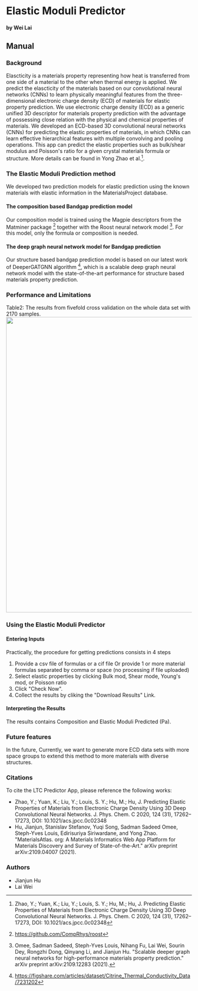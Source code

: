 
# Elastic Moduli Predictor
#### by Wei Lai

## Manual

### Background

Elascticity is a materials property representing how heat is transferred from one side of a material to the other when thermal energy is applied. We predict the elascticity of the materials based on our convolutional neural networks (CNNs) to learn physically meaningful features from the three-dimensional electronic charge density (ECD) of materials for elastic property prediction. We use electronic charge density (ECD) as a generic unified 3D descriptor for materials property prediction with the advantage of possessing close relation with the physical and chemical properties of materials. We developed an ECD-based 3D convolutional neural networks (CNNs) for predicting the elastic properties of materials, in which CNNs can learn effective hierarchical features with multiple convolving and pooling operations. This app can predict the elastic properties such as bulk/shear modulus and Poisson's ratio for a given crystal materials formula or structure. More details can be found in Yong Zhao et al.[^1].


### The Elastic Moduli Prediction method

We developed two prediction models for elastic prediction using the known materials with elastic information in the MaterialsProject database. 

#### The composition based Bandgap prediction model

Our composition model is trained using the Magpie descriptors from the Matminer package [^4] together with the Roost neural network model [^5]. 
For this model, only the formula or composition is needed. 

#### The deep graph neural network model for Bandgap prediction

Our structure based bandgap prediction model is based on our latest work of DeeperGATGNN algorithm [^6], which is a scalable deep graph neural network model with the state-of-the-art performance for structure based materials property prediction. 

### Performance and Limitations

Table2: The results from fivefold cross validation on the whole data set with 2170 samples.
<img src="img/Elastic_1.png" width=800>

### Using the Elastic Moduli Predictor

#### Entering Inputs

Practically, the procedure for getting predictions consists in 4 steps

1. Provide a csv file of formulas or a cif file Or provide 1 or more material formulas separated by comma or space (no processing if file uploaded)
2. Select elastic properties by clicking Bulk mod, Shear mode, Young's mod, or Poisson ratio
3. Click "Check Now".
4. Collect the results by cliking the "Download Results" Link.

#### Interpreting the Results

The results contains Composition and Elastic Moduli Predicted (Pa).

### Future features

In the future, Currently, we want to generate more ECD data sets with more space groups to extend this method to more materials with diverse structures.

### Citations

To cite the LTC Predictor App, please reference the following works:

- Zhao, Y.; Yuan, K.; Liu, Y.; Louis, S. Y.; Hu, M.; Hu, J. Predicting Elastic Properties of Materials from Electronic Charge Density Using 3D Deep Convolutional Neural Networks. J. Phys. Chem. C 2020, 124 (31), 17262– 17273,  DOI: 10.1021/acs.jpcc.0c02348
- Hu, Jianjun, Stanislav Stefanov, Yuqi Song, Sadman Sadeed Omee, Steph-Yves Louis, Edirisuriya Siriwardane, and Yong Zhao. "MaterialsAtlas. org: A Materials Informatics Web App Platform for Materials Discovery and Survey of State-of-the-Art." arXiv preprint arXiv:2109.04007 (2021).


[^1]: Zhao, Y.; Yuan, K.; Liu, Y.; Louis, S. Y.; Hu, M.; Hu, J. Predicting Elastic Properties of Materials from Electronic Charge Density Using 3D Deep Convolutional Neural Networks. J. Phys. Chem. C 2020, 124 (31), 17262– 17273,  DOI: 10.1021/acs.jpcc.0c02348
[^2]: https://tedesignlab.org/database/
[^3]: https://hackingmaterials.lbl.gov/matminer/matminer.featurizers.composition.html?highlight=magpie
[^4]: https://github.com/CompRhys/roost
[^5]:Omee, Sadman Sadeed, Steph-Yves Louis, Nihang Fu, Lai Wei, Sourin Dey, Rongzhi Dong, Qinyang Li, and Jianjun Hu. "Scalable deeper graph neural networks for high-performance materials property prediction." arXiv preprint arXiv:2109.12283 (2021).
[^6]:https://figshare.com/articles/dataset/Citrine_Thermal_Conductivity_Data/7231202

### Authors

- Jianjun Hu
- Lai Wei
